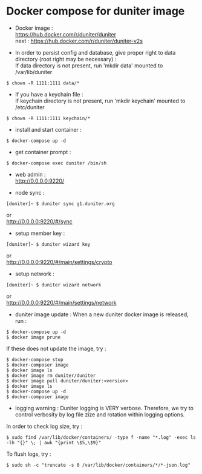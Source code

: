 
# Docker compose for duniter image  

- Docker image :  
https://hub.docker.com/r/duniter/duniter  
next : https://hub.docker.com/r/duniter/duniter-v2s

- In order to persist config and database, give proper right to data directory (root right may be necessary) :  
If data directory is not present, run 'mkdir data' mounted to /var/lib/duniter  
``` 
$ chown -R 1111:1111 data/*  
``` 

- If you have a keychain file :  
If keychain directory is not present, run 'mkdir keychain' mounted to /etc/duniter  
``` 
$ chown -R 1111:1111 keychain/*  
``` 

- install and start container :  
``` 
$ docker-compose up -d  
``` 

- get container prompt :  
``` 
$ docker-compose exec duniter /bin/sh  
``` 

- web admin :  
http://0.0.0.0:9220/  

- node sync :  
``` 
[duniter]~ $ duniter sync g1.duniter.org   
``` 
or  
http://0.0.0.0:9220/#/sync  

- setup member key :  
``` 
[duniter]~ $ duniter wizard key  
``` 
or  
http://0.0.0.0:9220/#/main/settings/crypto  

- setup network :  
``` 
[duniter]~ $ duniter wizard network  
``` 
or  
http://0.0.0.0:9220/#/main/settings/network  

- duniter image update :
When a new duniter docker image is released, run :  
```
$ docker-compose up -d
$ docker image prune
```

If these does not update the image, try :   
```
$ docker-compose stop
$ docker-composer image
$ docker image ls
$ docker image rm duniter/duniter
$ docker image pull duniter/duniter:<version>
$ docker image ls
$ docker-compose up -d
$ docker-composer image
```

- logging warning :
Duniter logging is VERY verbose.
Therefore, we try to control verbosity by log file zize and rotation within logging options.

In order to check log size, try :
```
$ sudo find /var/lib/docker/containers/ -type f -name "*.log" -exec ls -lh "{}" \; | awk "{print \$5,\$9}"
```

To flush logs, try :
```
$ sudo sh -c "truncate -s 0 /var/lib/docker/containers/*/*-json.log"
```
